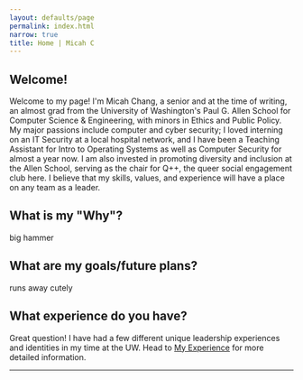 ```yaml
---
layout: defaults/page
permalink: index.html
narrow: true
title: Home | Micah C
---
```


## Welcome!

Welcome to my page! I'm Micah Chang, a senior and at the time of writing, an almost grad from the University of Washington's Paul G. Allen School for Computer Science & Engineering, with minors in Ethics and Public Policy. My major passions include computer and cyber security; I loved interning on an IT Security at a local hospital network, and I have been a Teaching Assistant for Intro to Operating Systems as well as Computer Security for almost a year now. I am also invested in promoting diversity and inclusion at the Allen School, serving as the chair for Q++, the queer social engagement club here. I believe that my skills, values, and experience will have a place on any team as a leader. 

## What is my "Why"?

big hammer

## What are my goals/future plans?

runs away cutely

## What experience do you have?
Great question! I have had a few different unique leadership experiences and identities in my time at the UW. Head to [My Experience](https://micahc03.github.io/experiences.html) for more detailed information.

<hr />
